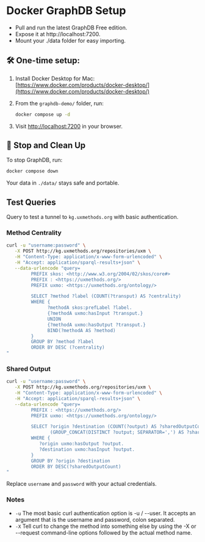 # Docker GraphDB Setup

- Pull and run the latest GraphDB Free edition.
- Expose it at http://localhost:7200.
- Mount your ./data folder for easy importing.

## 🛠️ One-time setup:

1. Install Docker Desktop for Mac:  
   [https://www.docker.com/products/docker-desktop/](https://www.docker.com/products/docker-desktop/)

2. From the `graphdb-demo/` folder, run:

   ```bash
   docker compose up -d
   ```

3. Visit [http://localhost:7200](http://localhost:7200) in your browser.

## 🧼 Stop and Clean Up

To stop GraphDB, run:

```bash
docker compose down
```

Your data in `./data/` stays safe and portable.

## Test Queries

Query to test a tunnel to `kg.uxmethods.org` with basic authentication.

### Method Centrality

```bash
curl -u "username:password" \
   -X POST http://kg.uxmethods.org/repositories/uxm \
   -H "Content-Type: application/x-www-form-urlencoded" \
   -H "Accept: application/sparql-results+json" \
   --data-urlencode "query=
         PREFIX skos: <http://www.w3.org/2004/02/skos/core#>
         PREFIX : <https://uxmethods.org/>
         PREFIX uxmo: <https://uxmethods.org/ontology/>

         SELECT ?method ?label (COUNT(?transput) AS ?centrality)
         WHERE {
               ?methodA skos:prefLabel ?label.
               {?methodA uxmo:hasInput ?transput.}
               UNION
               {?methodA uxmo:hasOutput ?transput.}
               BIND(?methodA AS ?method)
         }
         GROUP BY ?method ?label
         ORDER BY DESC (?centrality)
"
```

### Shared Output

```bash
curl -u "username:password" \
   -X POST http://kg.uxmethods.org/repositories/uxm \
   -H "Content-Type: application/x-www-form-urlencoded" \
   -H "Accept: application/sparql-results+json" \
   --data-urlencode "query=
         PREFIX : <https://uxmethods.org/>
         PREFIX uxmo: <https://uxmethods.org/ontology/>

         SELECT ?origin ?destination (COUNT(?output) AS ?sharedOutputCount)
                (GROUP_CONCAT(DISTINCT ?output; SEPARATOR=',') AS ?sharedOutput)
         WHERE {
            ?origin uxmo:hasOutput ?output.
            ?destination uxmo:hasInput ?output.
         }
         GROUP BY ?origin ?destination
         ORDER BY DESC(?sharedOutputCount)
"
```

Replace `username` and `password` with your actual credentials.

### Notes

- `-u` The most basic curl authentication option is -u / --user. It accepts an argument that is the username and password, colon separated.
- `-X` Tell curl to change the method into something else by using the -X or --request command-line options followed by the actual method name.
